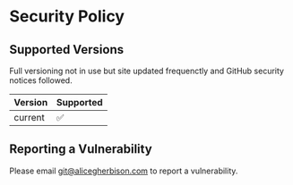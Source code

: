 # Security Policy

## Supported Versions

Full versioning not in use but site updated frequenctly and GitHub security notices followed.

| Version | Supported          |
| ------- | ------------------ |
| current | :white_check_mark: |

## Reporting a Vulnerability

Please email git@alicegherbison.com to report a vulnerability.
